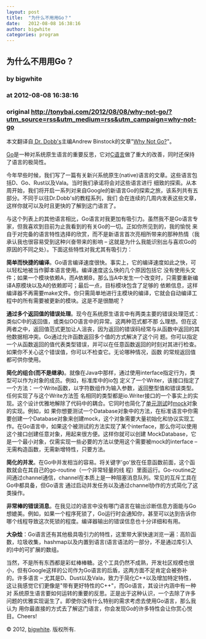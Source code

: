 ```yaml
---
layout: post
title:  "为什么不用用Go？"
date:   2012-08-08 16:38:16
author: bigwhite
categories: program
---
```


## 为什么不用用Go？
### by bigwhite
### at 2012-08-08 16:38:16
### original <http://tonybai.com/2012/08/08/why-not-go/?utm_source=rss&utm_medium=rss&utm_campaign=why-not-go>

<p>本文翻译自<a href="http://www.drdobbs.com"> Dr. Dobb&#39;s</a>主编Andrew Binstock的文章&quot;<a href="http://www.drdobbs.com/open-source/why-not-go/240005062?cid=DDJ_nl_upd_2012-08-07_h&amp;elq=695b00ab66b14b43a0654259147aed80">Why Not Go?</a>&quot;。</p>
<p><a href="http://golang.org">Go</a>是一种对系统原生语言的重要反思，它对<a href="http://tonybai.com/tag/c">C语言</a>做了重大的改善，同时还保持了语言的极简性。</p>
<p>今年早些时候，我们写了一篇有关新兴系统原生(native)语言的文章。这些语言包括D、Go、Rust以及Vala。当时我们承诺将会对这些语言进行 细致的探索。从本周开始，我们将开启一系列对来自Google的新语言Go的探索之旅，该系列共有五部分。不同于以往Dr.Dobb&#39;s的教程系列，我们 会在连续的几周内发表这些文章，这样你就可以及时且更快的了解到这门语言了。</p>
<p>与这个列表上的其他语言相比，Go语言对我更加有吸引力。虽然我不是Go语言专家，但我喜欢到目前为止我看到的有关Go的一切。正如你所见到的，我的愉悦 来自于对完备的语言特性选择的欣赏，而不是新语言首次亮相所带来的那种热情（我承认我也很容易受到这种兴奋带来的影响 – 这就是为什么我能识别出与喜欢Go的原因的不同之处）。下面这些特性对我尤其有吸引力：</p>
<p><b>简单而快捷的编译</b>。Go语言编译速度很快。事实上，它的编译速度如此之快，可以轻松地被当作脚本语言使用。编译速度这么快的几个原因包括它 没有使用头文件；如果一个模块依赖A，而A依赖B，那么当A中发生一个改变时，只需要重新编译A原模块以及A的依赖即可；最后一点，目标模块包含了足够的 依赖信息，这样编译器不再需要make文件。你只需简单地进行主模块的编译，它就会自动编译工程中的所有需要被更新的模块。这是不是很酷呢？</p>
<p><b>通过多个返回值的错误处理</b>。现今在系统原生语言中有两类主要的错误处理范式：类似C中的返回值，或类似OO语言中的异常。这两种范式都不那 么理想。但在这两者之中，返回值范式更加让人沮丧，因为返回的错误码经常与从函数中返回的其他数据相冲突。Go通过允许函数返回多个值的方式解决了这个问 题。你可以指定一个从函数返回的值代表类型错误，并可以在任意函数返回的时刻对其进行检查。如果你不关心这个错误值，你可以不检查它。无论哪种情况，函数 的常规返回值都可供你使用。</p>
<p><b>简化的组合(而不是继承)</b>。就像在Java中那样，通过使用interface指定行为，类型可以作为对象的成员。例如，标准库中的io包 定义了一个Writer，该接口指定了一个方法：一个Write函数，以字符数组作为输入参数，返回整型值和错误类型。任何实现了与这个Write方法签 名相同的类型都是io.Writer接口的一个事实上的实现。这个设计优雅地解除了代码中的耦合。它同时也简化了<a href="http://tonybai.com/2010/09/30/opensource-a-lightweight-c-unit-test-framework/">单元测试</a>时<a href="http://tonybai.com/2010/10/29/lcut-add-mock-support/">mock</a>对象的实现。例如，如 果你想要测试一个Database对象中的方法，在标准语言中你需要创建一个Database对象来创建mock，这个对象需要大量初始化和协议实现工 作。在Go语言中，如果这个被测试的方法实现了某个interface，那么你可以使用这个接口创建任意对象，用起来很方便。这样你就可以创建 MockDatabase，它是一个最小对象，仅需实现一些必要的方法以使用这个需要被mock的interface – 无需构造函数，无需新增特性，只要方法。</p>
<p><b>简化的并发</b>。在Go中并发相当的容易。将关键字&#39;go&#39;放在任意函数前面，这个函数就会在其自己的go-routine（一个非常轻量的线 程）里面运行。Go-routine之间通过channel通信，channel在本质上是一种阻塞消息队列。常见的互斥工具在Go中都具备，但Go语言 通过启动并发任务以及通过channel协作的方式简化了这类操作。</p>
<p><b>非常棒的错误消息</b>。在我见过的语言中没有哪门语言在输出诊断信息方面能与Go想媲美。例如，如果一个程序死锁了，Go运行时会通知你，甚至可以达到告诉你哪个线程导致这次死锁的程度。编译器输出的错误信息也十分详细和有用。</p>
<p><b>大杂烩</b>：Go语言还有其他极具吸引力的特性，这里带大家快速浏览一遍：高阶函数，垃圾收集，hashmap以及内置到语言(语言语法的一部分，不是通过库引入的)中的可扩展的数组。</p>
<p>当然，不是所有东西都是彩虹棒棒糖。这个工具仍然不成熟，开发社区规模也很小，但有Google这样的公司作为Go语言的后盾，这两方面不足肯定会被弥补 的。许多语言 – 尤其是D、Dust以及Vala，致力于简化C++以及增加特定特性，这让我感觉它们更像是&quot;带有更好特性的C++&quot;，而Go语言，其设计内涵中有一种对 系统原生语言要如何运转的重要的反思。正是出于这种认识，一个去除了许多问题的优雅实现诞生了。即使你没有什么特别的需求考虑去使用Go语言，那么我认为 用你最直接的方式去了解这门语言，你会发现Go的许多特性会让你赏心悦目。Cheers!</p>
<p style="text-align:left">© 2012, <a href="http://tonybai.com">bigwhite</a>. 版权所有. </p><img src="http://www1.feedsky.com/t1/678597712/bigwhite/feedsky/s.gif?r=http://tonybai.com/2012/08/08/why-not-go/?utm_source=rss&amp;utm_medium=rss&amp;utm_campaign=why-not-go" border="0" height="0" width="0">